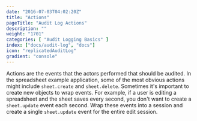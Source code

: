 ```yaml
---
date: "2016-07-03T04:02:20Z"
title: "Actions"
pageTitle: "Audit Log Actions"
description: ""
weight: "1701"
categories: [ "Audit Logging Basics" ]
index: ["docs/audit-log", "docs"]
icon: "replicatedAuditLog"
gradient: "console"
---
```


Actions are the events that the actors performed that should be audited. In the spreadsheet example application, some of the most obvious actions might include `sheet.create` and `sheet.delete`. Sometimes it's important to create new objects to wrap events. For example, if a user is editing a spreadsheet and the sheet saves every second, you don't want to create a `sheet.update` event each second. Wrap these events into a session and create a single `sheet.update` event for the entire edit session.
